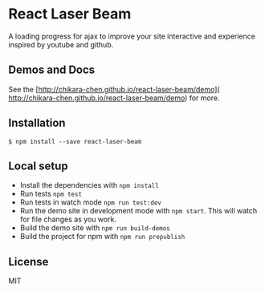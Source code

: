 # React Laser Beam

A loading progress for ajax to improve your site interactive and experience inspired by youtube and github.

## Demos and Docs
See the [http://chikara-chen.github.io/react-laser-beam/demo]( http://chikara-chen.github.io/react-laser-beam/demo) for more.

## Installation

```
$ npm install --save react-laser-beam
```

## Local setup

- Install the dependencies with `npm install`
- Run tests `npm test`
- Run tests in watch mode `npm run test:dev`
- Run the demo site in development mode with `npm start`. This will watch for file changes as you work. 
- Build the demo site with `npm run build-demos`
- Build the project for npm with `npm run prepublish`

## License

MIT